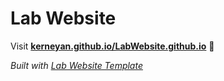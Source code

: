 
# Lab Website

Visit **[kerneyan.github.io/LabWebsite.github.io](https://kerneyan.github.io/LabWebsite.github.io)** 🚀

_Built with [Lab Website Template](https://greene-lab.gitbook.io/lab-website-template-docs)_

